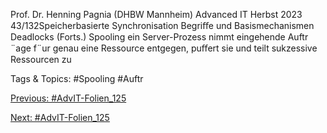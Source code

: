 Prof. Dr. Henning Pagnia (DHBW Mannheim) Advanced IT Herbst 2023 43/132Speicherbasierte Synchronisation Begriﬀe und Basismechanismen
Deadlocks (Forts.)
Spooling
ein Server-Prozess nimmt eingehende Auftr ¨age f¨ur genau eine Ressource
entgegen, puﬀert sie und teilt sukzessive Ressourcen zu

   Tags & Topics:
   #Spooling
   #Auftr

[Previous: #AdvIT-Folien_125](AdvIT-Folien_125.md)

[Next: #AdvIT-Folien_125](AdvIT-Folien_125.md)